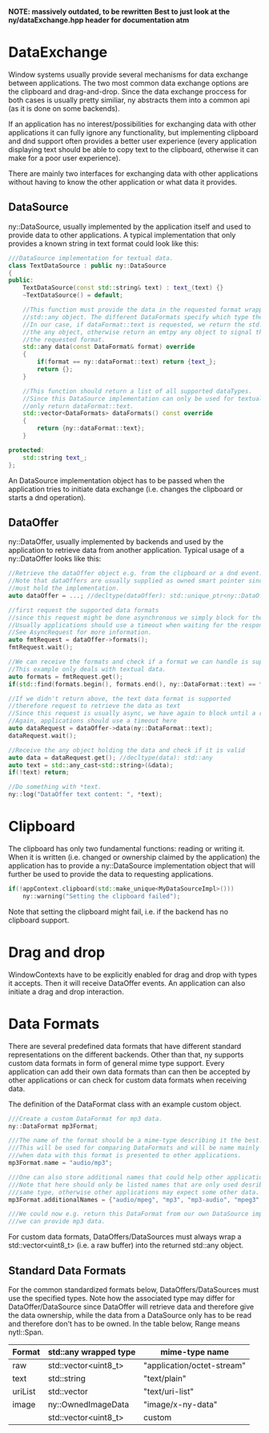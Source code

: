 **NOTE: massively outdated, to be rewritten**
**Best to just look at the ny/dataExchange.hpp header for documentation atm**

DataExchange
============

Window systems usually provide several mechanisms for data exchange between applications.
The two most common data exchange options are the clipboard and drag-and-drop.
Since the data exchange proccess for both cases is usually pretty similiar, ny abstracts them
into a common api (as it is done on some backends).

If an application has no interest/possibilities for exchanging data with other applications
it can fully ignore any functionality, but implementing clipboard and dnd support often
provides a better user experience (every application displaying text should be able to
copy text to the clipboard, otherwise it can make for a poor user experience).

There are mainly two interfaces for exchanging data with other applications without having
to know the other application or what data it provides.

DataSource
----------

ny::DataSource, usually implemented by the application itself and used to provide data
to other applications. A typical implementation that only provides a known string in text format
could look like this:

```cpp
///DataSource implementation for textual data.
class TextDataSource : public ny::DataSource
{
public:
	TextDataSource(const std::string& text) : text_(text) {}
	~TextDataSource() = default;

	//This function must provide the data in the requested format wrapped into an
	//std::any object. The different DataFormats specify which type the std::any object must hold.
	//In our case, if dataFormat::text is requested, we return the std::string wrapped into
	//the any object, otherwise return an emtpy any object to signal that we don't support
	//the requested format.
	std::any data(const DataFormat& format) override
	{
		if(format == ny::dataFormat::text) return {text_};
		return {};
	}

	//This function should return a list of all supported dataTypes.
	//Since this DataSource implementation can only be used for textual data, we
	//only return dataFormat::text.
	std::vector<DataFormats> dataFormats() const override
	{
		return {ny::dataFormat::text};
	}

protected:
	std::string text_;
};
```

An DataSource implementation object has to be passed when the application tries to initiate
data exchange (i.e. changes the clipboard or starts a dnd operation).


DataOffer
---------

ny::DataOffer, usually implemented by backends and used by the application to retrieve data
from another application. Typical usage of a ny::DataOffer looks like this:

```cpp
//Retrieve the dataOffer object e.g. from the clipboard or a dnd event.
//Note that dataOffers are usually supplied as owned smart pointer since they
//must hold the implementation.
auto dataOffer = ...; //decltype(dataOffer): std::unique_ptr<ny::DataOffer>

//first request the supported data formats
//since this request might be done asynchronous we simply block for the reply here.
//Usually applications should use a timeout when waiting for the response.
//See AsyncRequest for more information.
auto fmtRequest = dataOffer->formats();
fmtRequest.wait();

//We can receive the formats and check if a format we can handle is supported.
//This example only deals with textual data.
auto formats = fmtRequest.get();
if(std::find(formats.begin(), formats.end(), ny::DataFormat::text) == formats.end()) return;

//If we didn't return above, the text data format is supported
//therefore request to retrieve the data as text
//Since this request is usually async, we have again to block until a response is received
//Again, applications should use a timeout here
auto dataRequest = dataOffer->data(ny::DataFormat::text);
dataRequest.wait();

//Receive the any object holding the data and check if it is valid
auto data = dataRequest.get(); //decltype(data): std::any
auto text = std::any_cast<std::string>(&data);
if(!text) return;

//Do something with *text.
ny::log("DataOffer text content: ", *text);
```


Clipboard
=========

The clipboard has only two fundamental functions: reading or writing it.
When it is written (i.e. changed or ownership claimed by the application) the application
has to provide a ny::DataSource implementation object that will further be used to
provide the data to requesting applications.

```cpp
if(!appContext.clipboard(std::make_unique<MyDataSourceImpl>()))
	ny::warning("Setting the clipboard failed");
```

Note that setting the clipboard might fail, i.e. if the backend has no clipboard support.

Drag and drop
=============

WindowContexts have to be explicitly enabled for drag and drop with types it accepts.
Then it will receive DataOffer events.
An application can also initiate a drag and drop interaction.

Data Formats
============

There are several predefined data formats that have different standard representations on the
different backends. Other than that, ny supports custom data formats in form
of general mime type support.
Every application can add their own data formats than can then be accepted by other applications
or can check for custom data formats when receiving data.

The definition of the DataFormat class with an example custom object.

```cpp
///Create a custom DataFormat for mp3 data.
ny::DataFormat mp3Format;

///The name of the format should be a mime-type describing it the best.
///This will be used for comparing DataFormats and will be name mainly given to it
///when data with this format is presented to other applications.
mp3Format.name = "audio/mp3";

///One can also store additional names that could help other applications figure it out.
///Note that here should only be listed names that are only used desribed to describe the exact
///same type, otherwise other applications may expect some other data.
mp3Format.additionalNames = {"audio/mpeg", "mp3", "mp3-audio", "mpeg3", "mpeg"};

///We could now e.g. return this DataFormat from our own DataSource implementation when
///we can provide mp3 data.
```

For custom data formats, DataOffers/DataSources must always wrap a
std::vector<uint8_t> (i.e. a raw buffer) into the returned std::any object.

Standard Data Formats
--------------------

For the common standardized formats below, DataOffers/DataSources must use the specified
types. Note how the associated type may differ for DataOffer/DataSource since DataOffer
will retrieve data and therefore give the data ownership, while the data from
a DataSource only has to be read and therefore don't has to be owned.
In the table below, Range means nytl::Span.

<center>

| Format 	| std::any wrapped type 	| mime-type name				|
|-----------|---------------------------|-------------------------------|
| raw		| std::vector<uint8_t>		| "application/octet-stream"	|
| text		| std::string				| "text/plain"					|
| uriList	| std::vector<string> 		| "text/uri-list"				|
| image		| ny::OwnedImageData		| "image/x-ny-data"				|
| <custom>  | std::vector<uint8_t>		| custom						|

</center>

